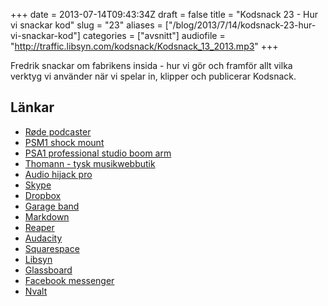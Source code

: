 +++
date = 2013-07-14T09:43:34Z
draft = false
title = "Kodsnack 23 - Hur vi snackar kod"
slug = "23"
aliases = ["/blog/2013/7/14/kodsnack-23-hur-vi-snackar-kod"]
categories = ["avsnitt"]
audiofile = "http://traffic.libsyn.com/kodsnack/Kodsnack_13_2013.mp3"
+++

Fredrik snackar om fabrikens insida - hur vi gör och framför allt vilka verktyg vi använder när vi spelar in, klipper och publicerar Kodsnack.

## Länkar ##

* [Røde podcaster](http://www.rodemic.com/mics/podcaster)
* [PSM1 shock mount](http://www.rodemic.com/accessories/psm1)
* [PSA1 professional studio boom arm](http://www.rodemic.com/accessories/psa1)
* [Thomann - tysk musikwebbutik](http://www.thomann.de)
* [Audio hijack pro](https://rogueamoeba.com/audiohijackpro/)
* [Skype](http://www.skype.com)
* [Dropbox](http://www.dropbox.com)
* [Garage band](http://www.apple.com/ilife/garageband/)
* [Markdown](http://daringfireball.net/projects/markdown/)
* [Reaper](http://www.reaper.fm)
* [Audacity](http://audacity.sourceforge.net)
* [Squarespace](http://www.squarespace.com)
* [Libsyn](http://www.libsyn.com)
* [Glassboard](http://glassboard.com)
* [Facebook messenger](https://en.wikipedia.org/wiki/Facebook_Messenger)
* [Nvalt](http://brettterpstra.com/projects/nvalt/)


